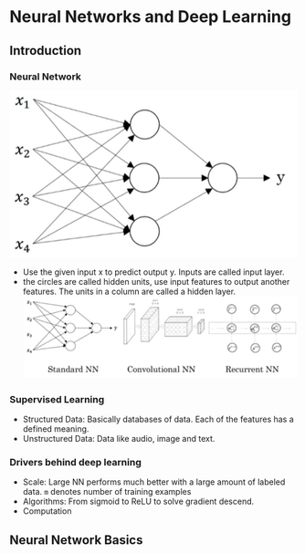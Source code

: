 # Neural Networks and Deep Learning
## Introduction
### Neural Network
![Neural Network](../../img/Learning/Deep-Learning/Neural-Network.png)
* Use the given input x to predict output y. Inputs are called input layer.
* the circles are called hidden units, use input features to output another features. The units in a column are called a hidden layer.
![different NN](../../img/Learning/Deep-Learning/NNtypes.png)
### Supervised Learning
* Structured Data: Basically databases of data. Each of the features has a defined meaning.
* Unstructured Data: Data like audio, image and text.
### Drivers behind deep learning
* Scale: Large NN performs much better with a large amount of labeled data. `m` denotes number of  training examples
* Algorithms: From sigmoid to ReLU to solve gradient descend.
* Computation
## Neural Network Basics